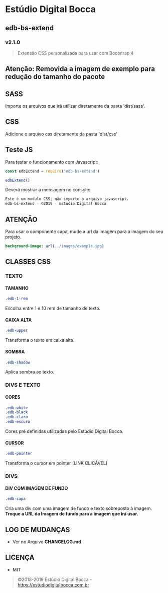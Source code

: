 # Estúdio Digital Bocca

## edb-bs-extend

### v2.1.0

> Extensão CSS personalizada para usar com Bootstrap 4

## Atenção: Removida a imagem de exemplo para redução do tamanho do pacote

## SASS

Importe os arquivos que irá utilizar diretamente da pasta 'dist/sass'.

## CSS

Adicione o arquivo css diretamente da pasta 'dist/css'

## Teste JS

Para testar o funcionamento com Javascript:

```javascript
const edbExtend = require('edb-bs-extend')

edbExtend()
```

Deverá mostrar a mensagem no console:

```bash
Este é um modulo CSS, não importe o arquivo javascript.
edb-bs-extend - ©2019 - Estúdio Digital Bocca
```

## ATENÇÃO

Para usar o componente capa, mude a url da imagem para a imagem do seu projeto.

```sass
background-image: url(../images/example.jpg)
```

## CLASSES CSS

### TEXTO

#### TAMANHO

```css
.edb-1-rem
```

Escolha entre 1 e 10 rem de tamanho de texto.

#### CAIXA ALTA

```css
.edb-upper
```

Transforma o texto em caixa alta.

#### SOMBRA

```css
.edb-shadow
```

Aplica sombra ao texto.

### DIVS E TEXTO

#### CORES

```css
.edb-white
.edb-black
.edb-claro
.edb-escuro
```

Cores pré definidas utilizadas pelo Estúdio Digital Bocca.

#### CURSOR

```css
.edb-pointer
```

Transforma o cursor em pointer (LINK CLICÁVEL)

### DIVS

#### DIV COM IMAGEM DE FUNDO

```css
.edb-capa
```

Cria uma div com uma imagem de fundo e texto sobreposto à imagem.
**Troque a URL da Imagem de fundo para a imagem que irá usar.**

## LOG DE MUDANÇAS

- Ver no Arquivo **CHANGELOG.md**

## LICENÇA

- MIT

> ©2018-2019 Estúdio Digital Bocca - <https://estudiodigitalbocca.com.br>